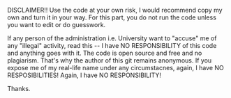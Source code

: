 


DISCLAIMER!! Use the code at your own risk, I would recommend copy my own and turn it in your way. For this part, you do not run the code unless you want to edit or do guesswork.

If any person of the administration i.e. University want to "accuse" me of any "illegal" activity, read this -- I have NO RESPONSIBILITY of this code and anything goes with it. The code is open source and free and no plagiarism. That's why the author of this git remains anonymous. If you expose me of my real-life name under any circumstacnes, again, I have NO RESPOSIBILITIES! Again, I have NO RESPONSIBILITY!

Thanks.
